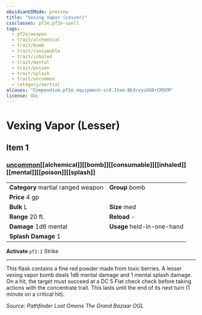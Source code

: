 ```yaml
---
obsidianUIMode: preview
title: "Vexing Vapor (Lesser)"
cssclasses: pf2e,pf2e-spell
tags:
  - pf2e/weapon
  - trait/alchemical
  - trait/bomb
  - trait/consumable
  - trait/inhaled
  - trait/mental
  - trait/poison
  - trait/splash
  - trait/uncommon
  - category/martial
aliases: "Compendium.pf2e.equipment-srd.Item.Bb3cvysXG8rCM5FM"
license: OGL
---
```

# Vexing Vapor (Lesser)
## Item 1
### [uncommon](uncommon "Uncommon Rarity Trait")[[alchemical]][[bomb]][[consumable]][[inhaled]][[mental]][[poison]][[splash]]

|  |  |
| -- | -- |
| **Category** martial ranged weapon | **Group** bomb |
| **Price** 4 gp |  |
| **Bulk** L | **Size** med |
|**Range** 20 ft.| **Reload** -|
| **Damage** 1d6 mental  | **Usage** held-in-one-hand |
| **Splash Damage** 1 | |


**Activate** `pf2:1` Strike

* * *

This flask contains a fine red powder made from toxic berries. A lesser vexing vapor bomb deals 1d6 mental damage and 1 mental splash damage. On a hit, the target must succeed at a DC 5 Flat check check before taking actions with the concentrate trait. This lasts until the end of its next turn (1 minute on a critical hit).

*Source: Pathfinder Lost Omens The Grand Bazaar*
*OGL*